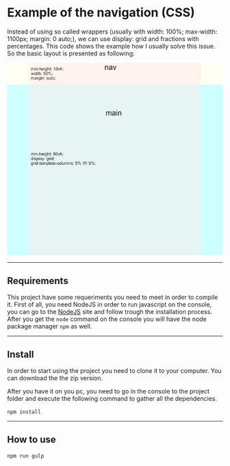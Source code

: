# Example of the navigation (CSS)

Instead of using so called wrappers (usually with width: 100%; max-width: 1100px; margin: 0 auto;), we can use display: grid and fractions with percentages. This code shows the example how I usually solve this issue. So the basic layout is presented as following:

![Screenshot](https://raw.githubusercontent.com/mpevec/css-menu/master/docs/css-menu.png)

***

## Requirements
This project have some requeriments you need to meet in order to compile it. First of all, you need NodeJS in order to run javascript on the console, you can go to the [NodeJS](http://nodejs.org) site and follow trough the installation process. After you get the `node` command on the console you will have the node package manager `npm` as well.

***

## Install
In order to start using the project you need to clone it to your computer. You can download the the zip version.

After you have it on you pc, you need to go in the console to the project folder and execute the following command to gather all the dependencies.
```
npm install
```

***

## How to use

```
npm run gulp
```

